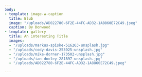 ```yaml
---
body:
- template: image-w-caption
  title: Blub
  image: "/uploads/AD022780-6F2E-44FC-AD32-1A8860E72C49.jpeg"
  caption: By Donwood
- template: gallery
  title: An interesting Title
  images:
  - "/uploads/markus-spiske-516263-unsplash.jpg"
  - "/uploads/cody-davis-253925-unsplash.jpg"
  - "/uploads/mike-dorner-173502-unsplash.jpg"
  - "/uploads/ian-dooley-281897-unsplash.jpg"
  - "/uploads/AD022780-6F2E-44FC-AD32-1A8860E72C49.jpeg"

---
```

